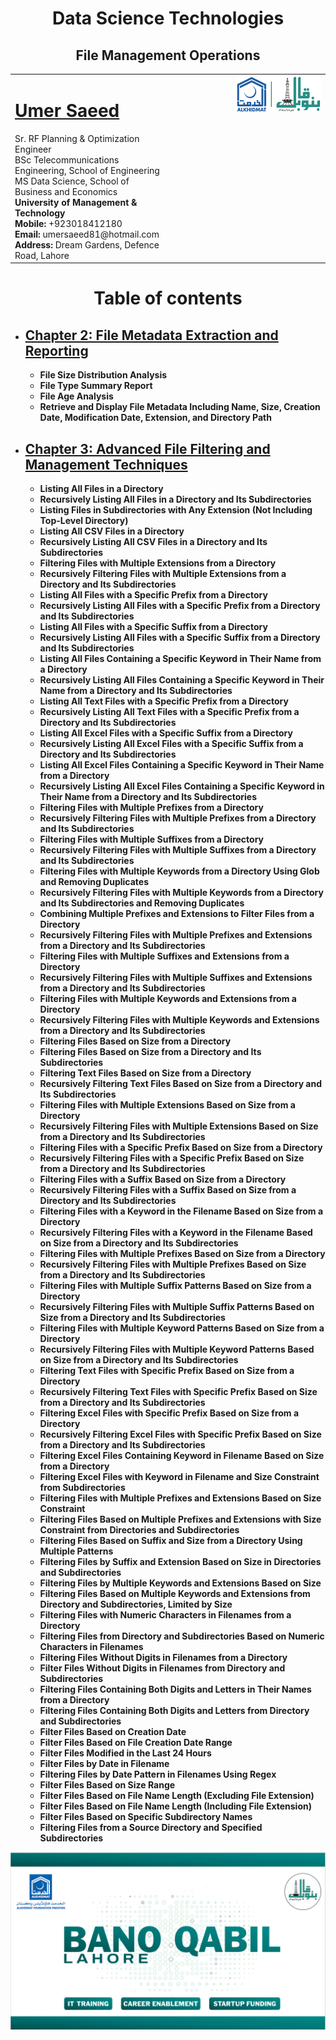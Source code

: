 

<h1 align="center"> Data Science Technologies</h1>
<h2 align="center">File Management Operations</h2>

<table style="border-collapse: collapse;">
  <tr>
    <td style="vertical-align: top;">
      <h1><a href="https://www.linkedin.com/in/engumersaeed/">Umer Saeed</a></h1>
      Sr. RF Planning & Optimization Engineer<br>
      BSc Telecommunications Engineering, School of Engineering<br>
      MS Data Science, School of Business and Economics<br>
      <strong>University of Management & Technology</strong><br>
      <strong>Mobile:</strong> +923018412180<br>
      <strong>Email:</strong> umersaeed81@hotmail.com<br>
      <strong>Address:</strong> Dream Gardens, Defence Road, Lahore<br>
    </td>
    <td style="vertical-align: top; padding-left: 100px;">
      <img src="https://github.com/Umersaeed81/File_Management_Operations/blob/main/log/banoqabil.png?raw=true" alt="Bano Qabil Logo" width="500"/>
    </td>
  </tr>
</table>




# <h1 align="center"> Table of contents

- ## [**Chapter 2: File Metadata Extraction and Reporting**](https://github.com/Umersaeed81/File_Management_Operations/blob/main/log/Gathering_File_Metadata/File_Metadata_Extraction_and_Reporting.md)
  -   **File Size Distribution Analysis**
  -   **File Type Summary Report**
  -   **File Age Analysis**
  -   **Retrieve and Display File Metadata Including Name, Size, Creation Date, Modification Date, Extension, and Directory Path**
- ## [**Chapter 3: Advanced File Filtering and Management Techniques**](https://github.com/Umersaeed81/File_Management_Operations/blob/main/log/File_Filtering/Advanced_File_Filtering_and_Management_Techniques.md)
  
  -  **Listing All Files in a Directory**
  -  **Recursively Listing All Files in a Directory and Its Subdirectories**
  -  **Listing Files in Subdirectories with Any Extension (Not Including Top-Level Directory)**
  -  **Listing All CSV Files in a Directory**
  -  **Recursively Listing All CSV Files in a Directory and Its Subdirectories**
  -  **Filtering Files with Multiple Extensions from a Directory**
  -  **Recursively Filtering Files with Multiple Extensions from a Directory and Its Subdirectories**
  -  **Listing All Files with a Specific Prefix from a Directory**
  -  **Recursively Listing All Files with a Specific Prefix from a Directory and Its Subdirectories**
  -  **Listing All Files with a Specific Suffix from a Directory**
  -  **Recursively Listing All Files with a Specific Suffix from a Directory and Its Subdirectories**
  -  **Listing All Files Containing a Specific Keyword in Their Name from a Directory**
  -  **Recursively Listing All Files Containing a Specific Keyword in Their Name from a Directory and Its Subdirectories**
  -  **Listing All Text Files with a Specific Prefix from a Directory**
  -  **Recursively Listing All Text Files with a Specific Prefix from a Directory and Its Subdirectories**
  -  **Listing All Excel Files with a Specific Suffix from a Directory**
  -  **Recursively Listing All Excel Files with a Specific Suffix from a Directory and Its Subdirectories**
  -  **Listing All Excel Files Containing a Specific Keyword in Their Name from a Directory**
  -  **Recursively Listing All Excel Files Containing a Specific Keyword in Their Name from a Directory and Its Subdirectories**
  -  **Filtering Files with Multiple Prefixes from a Directory**
  -  **Recursively Filtering Files with Multiple Prefixes from a Directory and Its Subdirectories**
  -  **Filtering Files with Multiple Suffixes from a Directory**
  -  **Recursively Filtering Files with Multiple Suffixes from a Directory and Its Subdirectories**
  -  **Filtering Files with Multiple Keywords from a Directory Using Glob and Removing Duplicates**
  -  **Recursively Filtering Files with Multiple Keywords from a Directory and Its Subdirectories and Removing Duplicates**
  -  **Combining Multiple Prefixes and Extensions to Filter Files from a Directory**
  -  **Recursively Filtering Files with Multiple Prefixes and Extensions from a Directory and Its Subdirectories**
  -  **Filtering Files with Multiple Suffixes and Extensions from a Directory**
  -  **Recursively Filtering Files with Multiple Suffixes and Extensions from a Directory and Its Subdirectories**
  -  **Filtering Files with Multiple Keywords and Extensions from a Directory**
  -  **Recursively Filtering Files with Multiple Keywords and Extensions from a Directory and Its Subdirectories**
  -  **Filtering Files Based on Size from a Directory**
  -  **Filtering Files Based on Size from a Directory and Its Subdirectories**
  -  **Filtering Text Files Based on Size from a Directory**
  -  **Recursively Filtering Text Files Based on Size from a Directory and Its Subdirectories**
  -  **Filtering Files with Multiple Extensions Based on Size from a Directory**
  -  **Recursively Filtering Files with Multiple Extensions Based on Size from a Directory and Its Subdirectories**
  -  **Filtering Files with a Specific Prefix Based on Size from a Directory**
  -  **Recursively Filtering Files with a Specific Prefix Based on Size from a Directory and Its Subdirectories**
  -  **Filtering Files with a Suffix Based on Size from a Directory**
  -  **Recursively Filtering Files with a Suffix Based on Size from a Directory and Its Subdirectories**
  -  **Filtering Files with a Keyword in the Filename Based on Size from a Directory**
  -  **Recursively Filtering Files with a Keyword in the Filename Based on Size from a Directory and Its Subdirectories**
  -  **Filtering Files with Multiple Prefixes Based on Size from a Directory**
  -  **Recursively Filtering Files with Multiple Prefixes Based on Size from a Directory and Its Subdirectories**
  -  **Filtering Files with Multiple Suffix Patterns Based on Size from a Directory**
  -  **Recursively Filtering Files with Multiple Suffix Patterns Based on Size from a Directory and Its Subdirectories**
  -  **Filtering Files with Multiple Keyword Patterns Based on Size from a Directory**
  -  **Recursively Filtering Files with Multiple Keyword Patterns Based on Size from a Directory and Its Subdirectories**
  -  **Filtering Text Files with Specific Prefix Based on Size from a Directory**
  -  **Recursively Filtering Text Files with Specific Prefix Based on Size from a Directory and Its Subdirectories**
  -  **Filtering Excel Files with Specific Prefix Based on Size from a Directory**
  -  **Recursively Filtering Excel Files with Specific Prefix Based on Size from a Directory and Its Subdirectories**
  -  **Filtering Excel Files Containing Keyword in Filename Based on Size from a Directory**
  -  **Filtering Excel Files with Keyword in Filename and Size Constraint from Subdirectories**
  -  **Filtering Files with Multiple Prefixes and Extensions Based on Size Constraint**
  -  **Filtering Files Based on Multiple Prefixes and Extensions with Size Constraint from Directories and Subdirectories**
  -  **Filtering Files Based on Suffix and Size from a Directory Using Multiple Patterns**
  -  **Filtering Files by Suffix and Extension Based on Size in Directories and Subdirectories**
  -  **Filtering Files by Multiple Keywords and Extensions Based on Size**
  -  **Filtering Files Based on Multiple Keywords and Extensions from Directory and Subdirectories, Limited by Size**
  -  **Filtering Files with Numeric Characters in Filenames from a Directory**
  -  **Filtering Files from Directory and Subdirectories Based on Numeric Characters in Filenames**
  -  **Filtering Files Without Digits in Filenames from a Directory**
  -  **Filter Files Without Digits in Filenames from Directory and Subdirectories**
  -  **Filtering Files Containing Both Digits and Letters in Their Names from a Directory**
  -  **Filtering Files Containing Both Digits and Letters from Directory and Subdirectories**
  -  **Filter Files Based on Creation Date**
  -  **Filter Files Based on File Creation Date Range**
  -  **Filter Files Modified in the Last 24 Hours**
  -  **Filter Files by Date in Filename**
  -  **Filtering Files by Date Pattern in Filenames Using Regex**
  -  **Filter Files Based on Size Range**
  -  **Filter Files Based on File Name Length (Excluding File Extension)**
  -  **Filter Files Based on File Name Length (Including File Extension)**
  -  **Filter Files Based on Specific Subdirectory Names**
  -  **Filtering Files from a Source Directory and Specified Subdirectories**
 








![](https://github.com/Umersaeed81/File_Management_Operations/blob/main/log/pic1.png?raw=true)





